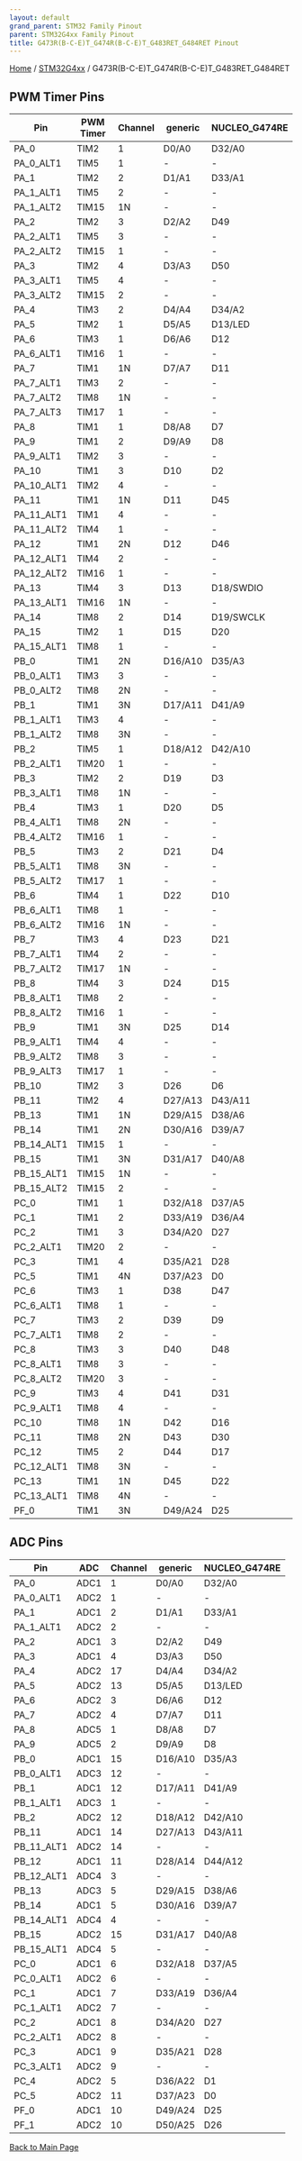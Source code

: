 ```yaml
---
layout: default
grand_parent: STM32 Family Pinout
parent: STM32G4xx Family Pinout
title: G473R(B-C-E)T_G474R(B-C-E)T_G483RET_G484RET Pinout
---
```


[Home](../../index.md) / [STM32G4xx](../index.md) / G473R(B-C-E)T_G474R(B-C-E)T_G483RET_G484RET

## PWM Timer Pins

| Pin | PWM Timer | Channel | generic | NUCLEO_G474RE |
| --- | --- | --- | --- | --- |
| PA_0 | TIM2 | 1 | D0/A0 | D32/A0 |
| PA_0_ALT1 | TIM5 | 1 | - | - |
| PA_1 | TIM2 | 2 | D1/A1 | D33/A1 |
| PA_1_ALT1 | TIM5 | 2 | - | - |
| PA_1_ALT2 | TIM15 | 1N | - | - |
| PA_2 | TIM2 | 3 | D2/A2 | D49 |
| PA_2_ALT1 | TIM5 | 3 | - | - |
| PA_2_ALT2 | TIM15 | 1 | - | - |
| PA_3 | TIM2 | 4 | D3/A3 | D50 |
| PA_3_ALT1 | TIM5 | 4 | - | - |
| PA_3_ALT2 | TIM15 | 2 | - | - |
| PA_4 | TIM3 | 2 | D4/A4 | D34/A2 |
| PA_5 | TIM2 | 1 | D5/A5 | D13/LED |
| PA_6 | TIM3 | 1 | D6/A6 | D12 |
| PA_6_ALT1 | TIM16 | 1 | - | - |
| PA_7 | TIM1 | 1N | D7/A7 | D11 |
| PA_7_ALT1 | TIM3 | 2 | - | - |
| PA_7_ALT2 | TIM8 | 1N | - | - |
| PA_7_ALT3 | TIM17 | 1 | - | - |
| PA_8 | TIM1 | 1 | D8/A8 | D7 |
| PA_9 | TIM1 | 2 | D9/A9 | D8 |
| PA_9_ALT1 | TIM2 | 3 | - | - |
| PA_10 | TIM1 | 3 | D10 | D2 |
| PA_10_ALT1 | TIM2 | 4 | - | - |
| PA_11 | TIM1 | 1N | D11 | D45 |
| PA_11_ALT1 | TIM1 | 4 | - | - |
| PA_11_ALT2 | TIM4 | 1 | - | - |
| PA_12 | TIM1 | 2N | D12 | D46 |
| PA_12_ALT1 | TIM4 | 2 | - | - |
| PA_12_ALT2 | TIM16 | 1 | - | - |
| PA_13 | TIM4 | 3 | D13 | D18/SWDIO |
| PA_13_ALT1 | TIM16 | 1N | - | - |
| PA_14 | TIM8 | 2 | D14 | D19/SWCLK |
| PA_15 | TIM2 | 1 | D15 | D20 |
| PA_15_ALT1 | TIM8 | 1 | - | - |
| PB_0 | TIM1 | 2N | D16/A10 | D35/A3 |
| PB_0_ALT1 | TIM3 | 3 | - | - |
| PB_0_ALT2 | TIM8 | 2N | - | - |
| PB_1 | TIM1 | 3N | D17/A11 | D41/A9 |
| PB_1_ALT1 | TIM3 | 4 | - | - |
| PB_1_ALT2 | TIM8 | 3N | - | - |
| PB_2 | TIM5 | 1 | D18/A12 | D42/A10 |
| PB_2_ALT1 | TIM20 | 1 | - | - |
| PB_3 | TIM2 | 2 | D19 | D3 |
| PB_3_ALT1 | TIM8 | 1N | - | - |
| PB_4 | TIM3 | 1 | D20 | D5 |
| PB_4_ALT1 | TIM8 | 2N | - | - |
| PB_4_ALT2 | TIM16 | 1 | - | - |
| PB_5 | TIM3 | 2 | D21 | D4 |
| PB_5_ALT1 | TIM8 | 3N | - | - |
| PB_5_ALT2 | TIM17 | 1 | - | - |
| PB_6 | TIM4 | 1 | D22 | D10 |
| PB_6_ALT1 | TIM8 | 1 | - | - |
| PB_6_ALT2 | TIM16 | 1N | - | - |
| PB_7 | TIM3 | 4 | D23 | D21 |
| PB_7_ALT1 | TIM4 | 2 | - | - |
| PB_7_ALT2 | TIM17 | 1N | - | - |
| PB_8 | TIM4 | 3 | D24 | D15 |
| PB_8_ALT1 | TIM8 | 2 | - | - |
| PB_8_ALT2 | TIM16 | 1 | - | - |
| PB_9 | TIM1 | 3N | D25 | D14 |
| PB_9_ALT1 | TIM4 | 4 | - | - |
| PB_9_ALT2 | TIM8 | 3 | - | - |
| PB_9_ALT3 | TIM17 | 1 | - | - |
| PB_10 | TIM2 | 3 | D26 | D6 |
| PB_11 | TIM2 | 4 | D27/A13 | D43/A11 |
| PB_13 | TIM1 | 1N | D29/A15 | D38/A6 |
| PB_14 | TIM1 | 2N | D30/A16 | D39/A7 |
| PB_14_ALT1 | TIM15 | 1 | - | - |
| PB_15 | TIM1 | 3N | D31/A17 | D40/A8 |
| PB_15_ALT1 | TIM15 | 1N | - | - |
| PB_15_ALT2 | TIM15 | 2 | - | - |
| PC_0 | TIM1 | 1 | D32/A18 | D37/A5 |
| PC_1 | TIM1 | 2 | D33/A19 | D36/A4 |
| PC_2 | TIM1 | 3 | D34/A20 | D27 |
| PC_2_ALT1 | TIM20 | 2 | - | - |
| PC_3 | TIM1 | 4 | D35/A21 | D28 |
| PC_5 | TIM1 | 4N | D37/A23 | D0 |
| PC_6 | TIM3 | 1 | D38 | D47 |
| PC_6_ALT1 | TIM8 | 1 | - | - |
| PC_7 | TIM3 | 2 | D39 | D9 |
| PC_7_ALT1 | TIM8 | 2 | - | - |
| PC_8 | TIM3 | 3 | D40 | D48 |
| PC_8_ALT1 | TIM8 | 3 | - | - |
| PC_8_ALT2 | TIM20 | 3 | - | - |
| PC_9 | TIM3 | 4 | D41 | D31 |
| PC_9_ALT1 | TIM8 | 4 | - | - |
| PC_10 | TIM8 | 1N | D42 | D16 |
| PC_11 | TIM8 | 2N | D43 | D30 |
| PC_12 | TIM5 | 2 | D44 | D17 |
| PC_12_ALT1 | TIM8 | 3N | - | - |
| PC_13 | TIM1 | 1N | D45 | D22 |
| PC_13_ALT1 | TIM8 | 4N | - | - |
| PF_0 | TIM1 | 3N | D49/A24 | D25 |


## ADC Pins

| Pin | ADC | Channel | generic | NUCLEO_G474RE |
| --- | --- | --- | --- | --- |
| PA_0 | ADC1 | 1 | D0/A0 | D32/A0 |
| PA_0_ALT1 | ADC2 | 1 | - | - |
| PA_1 | ADC1 | 2 | D1/A1 | D33/A1 |
| PA_1_ALT1 | ADC2 | 2 | - | - |
| PA_2 | ADC1 | 3 | D2/A2 | D49 |
| PA_3 | ADC1 | 4 | D3/A3 | D50 |
| PA_4 | ADC2 | 17 | D4/A4 | D34/A2 |
| PA_5 | ADC2 | 13 | D5/A5 | D13/LED |
| PA_6 | ADC2 | 3 | D6/A6 | D12 |
| PA_7 | ADC2 | 4 | D7/A7 | D11 |
| PA_8 | ADC5 | 1 | D8/A8 | D7 |
| PA_9 | ADC5 | 2 | D9/A9 | D8 |
| PB_0 | ADC1 | 15 | D16/A10 | D35/A3 |
| PB_0_ALT1 | ADC3 | 12 | - | - |
| PB_1 | ADC1 | 12 | D17/A11 | D41/A9 |
| PB_1_ALT1 | ADC3 | 1 | - | - |
| PB_2 | ADC2 | 12 | D18/A12 | D42/A10 |
| PB_11 | ADC1 | 14 | D27/A13 | D43/A11 |
| PB_11_ALT1 | ADC2 | 14 | - | - |
| PB_12 | ADC1 | 11 | D28/A14 | D44/A12 |
| PB_12_ALT1 | ADC4 | 3 | - | - |
| PB_13 | ADC3 | 5 | D29/A15 | D38/A6 |
| PB_14 | ADC1 | 5 | D30/A16 | D39/A7 |
| PB_14_ALT1 | ADC4 | 4 | - | - |
| PB_15 | ADC2 | 15 | D31/A17 | D40/A8 |
| PB_15_ALT1 | ADC4 | 5 | - | - |
| PC_0 | ADC1 | 6 | D32/A18 | D37/A5 |
| PC_0_ALT1 | ADC2 | 6 | - | - |
| PC_1 | ADC1 | 7 | D33/A19 | D36/A4 |
| PC_1_ALT1 | ADC2 | 7 | - | - |
| PC_2 | ADC1 | 8 | D34/A20 | D27 |
| PC_2_ALT1 | ADC2 | 8 | - | - |
| PC_3 | ADC1 | 9 | D35/A21 | D28 |
| PC_3_ALT1 | ADC2 | 9 | - | - |
| PC_4 | ADC2 | 5 | D36/A22 | D1 |
| PC_5 | ADC2 | 11 | D37/A23 | D0 |
| PF_0 | ADC1 | 10 | D49/A24 | D25 |
| PF_1 | ADC2 | 10 | D50/A25 | D26 |


[Back to Main Page](../../index.md)